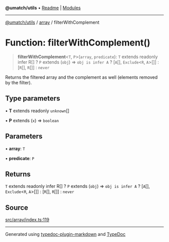 **@umatch/utils** • [Readme](../../index.md) \| [Modules](../../modules.md)

***

[@umatch/utils](../../modules.md) / [array](../index.md) / filterWithComplement

# Function: filterWithComplement()

> **filterWithComplement**\<`T`, `P`\>(`array`, `predicate`): `T` extends readonly infer R[] ? `P` extends (`obj`) => `obj is infer A` ? [`A`[], `Exclude`\<`R`, `A`\>[]] : [`R`[], `R`[]] : `never`

Returns the filtered array and the complement as well (elements
removed by the filter).

## Type parameters

• **T** extends readonly `unknown`[]

• **P** extends (`x`) => `boolean`

## Parameters

• **array**: `T`

• **predicate**: `P`

## Returns

`T` extends readonly infer R[] ? `P` extends (`obj`) => `obj is infer A` ? [`A`[], `Exclude`\<`R`, `A`\>[]] : [`R`[], `R`[]] : `never`

## Source

[src/array/index.ts:119](https://github.com/umatch-oficial/utils/blob/c6d91fc/src/array/index.ts#L119)

***

Generated using [typedoc-plugin-markdown](https://www.npmjs.com/package/typedoc-plugin-markdown) and [TypeDoc](https://typedoc.org/)
